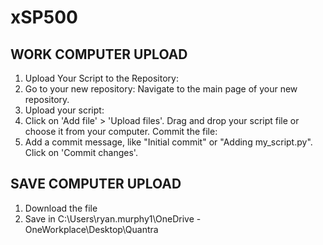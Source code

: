 # xSP500

## WORK COMPUTER UPLOAD
1. Upload Your Script to the Repository:
2. Go to your new repository: Navigate to the main page of your new repository.
3. Upload your script:
4. Click on 'Add file' > 'Upload files'.
Drag and drop your script file or choose it from your computer.
Commit the file:
5. Add a commit message, like "Initial commit" or "Adding my_script.py".
Click on 'Commit changes'.


## SAVE COMPUTER UPLOAD
1. Download the file
2. Save in C:\Users\ryan.murphy1\OneDrive - OneWorkplace\Desktop\Quantra
